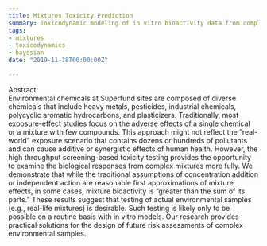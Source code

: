 ```yaml
---
title: Mixtures Toxicity Prediction
summary: Toxicodynamic modeling of in vitro bioactivity data from complex mixtures
tags:
- mixtures
- toxicodynamics
- bayesian
date: "2019-11-18T00:00:00Z"

---
```


Abstract:  
Environmental chemicals at Superfund sites are composed of diverse chemicals that include heavy metals, pesticides, industrial chemicals, polycyclic aromatic hydrocarbons, and plasticizers. Traditionally, most exposure-effect studies focus on the adverse effects of a single chemical or a mixture with few compounds. This approach might not reflect the ”real-world” exposure scenario that contains dozens or hundreds of pollutants and can cause additive or synergistic effects of human health. However, the high throughput screening-based toxicity testing provides the opportunity to examine the biological responses from complex mixtures more fully. We demonstrate that while the traditional assumptions of concentration addition or independent action are reasonable first approximations of mixture effects, in some cases, mixture bioactivity is “greater than the sum of its parts.” These results suggest that testing of actual environmental samples (e.g., real-life mixtures) is desirable. Such testing is likely only to be possible on a routine basis with in vitro models. Our research provides practical solutions for the design of future risk assessments of complex environmental samples.